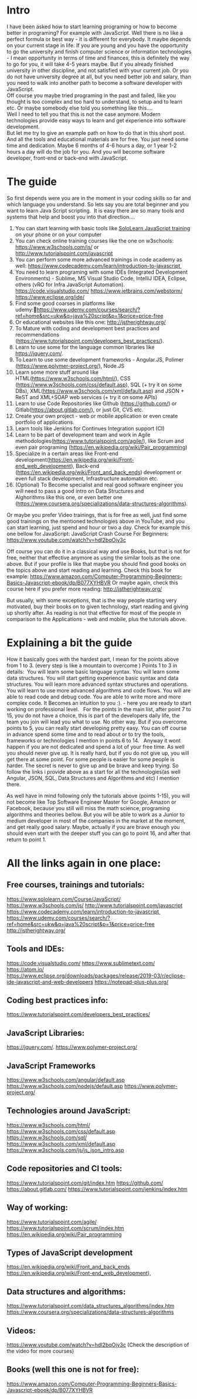 # Intro  
I have been asked how to start learning programing or how to become better in programing? For example with JavaScript. 
Well there is no like a perfect formula or best way - it is different for everybody. It maybe depends on your current stage in life. If you are young and you have the opportunity to go the university and finish computer science or information technologies - I mean opportunity in terms of time and finances, this is definitely the way to go for you, it will take 4-5 years maybe. But if you already finished university in other discipline, and not satisfied with your current job. Or you do not have university degree at all, but you need better job and salary, than you need to walk into another path to become a software developer with JavaScript.  
Off course you maybe tried programing in the past and failed, like you thought is too complex and too hard to understand, to setup and to learn etc. Or maybe somebody else told you something like this….  
Well I need to tell you that this is not the case anymore. Modern technologies provide easy ways to learn and get experience into software development.  
But let me try to give an example path on how to do that in this short post. And all the tools and educational materials are for free. You just need some time and dedication. Maybe 6 months of 4-6 hours a day, or 1 year 1-2 hours a day will do the job for you. And you will become software developer, front-end or back-end with JavaScript.  

# The guide  
So first depends were you are in the moment in your coding skills so far and which language you understand. So lets say you are total beginner and you want to learn Java Script scripting.  It is easy there are so many tools and systems that help and boost you into that direction....  

1. You can start learning with basic tools like [SoloLearn JavaScript training](https://www.sololearn.com/Course/JavaScript/) on your phone or on your computer
2. You can check online training courses like the one on w3schools: 
https://www.w3schools.com/js/ 
or http://www.tutorialspoint.com/javascript
3. You can perform some more advanced trainings in code academy as well:
https://www.codecademy.com/learn/introduction-to-javascript 
4. You need to learn programing with some IDEs (Integrated Development Environments) - Sublime, MS Visual Studio Code, IntelliJ IDEA, Eclipse, others (vRO for Infra JavaScript Automation).
https://code.visualstudio.com/
https://www.jetbrains.com/webstorm/
https://www.eclipse.org/ide/
5. Find some good coarses in platforms like udemy:https://www.udemy.com/courses/search/?ref=home&src=ukw&q=java%20script&p=1&price=price-free
6. Or educational websites like this one:
http://jstherightway.org/
7. To Mature with coding and development best practices and recommendations (https://www.tutorialspoint.com/developers_best_practices/).
8. Learn to use some for the language common libraries like https://jquery.com/.
9. To Learn to use some development frameworks - Angular.JS, Polimer (https://www.polymer-project.org/), Node.JS
10. Learn some more stuff around like HTML(https://www.w3schools.com/html/), CSS (https://www.w3schools.com/css/default.asp), SQL (+ try it on some DBs), XML(https://www.w3schools.com/xml/default.asp) and JSON + ReST and XML+SOAP web services (+ try it on some APIs)
11. Learn to use Code Repositories like Github (https://github.com/) or Gitlab(https://about.gitlab.com/), or just Git, CVS etc.
12. Create your own project - web or mobile application or even create portfolio of applications. 
13. Learn tools like Jenkins for Continues Integration support (CI)
14. Learn to be part of development team and work in Agile methodologies(https://www.tutorialspoint.com/agile/), like Scrum and even pair programing (https://en.wikipedia.org/wiki/Pair_programming)
15. Specialize in a certain areas like Front-end development(https://en.wikipedia.org/wiki/Front-end_web_development), Back-end (https://en.wikipedia.org/wiki/Front_and_back_ends) development or even full stack development, Infrastructure automation etc.
16. (Optional) To Become specialist and real good software engineer you will need to pass a good intro on Data Structures and Alghorithms like this one, or even better one (https://www.coursera.org/specializations/data-structures-algorithms).

Or maybe you prefer Video trainings, that is for free as well, just find some good trainings on the mentioned technologies above in YouTube, and you can start learning, just spend and hour or two a day. Check for example this one bellow for JavaScript:
JavaScript Crash Course For Beginners: https://www.youtube.com/watch?v=hdI2bqOjy3c

Off course you can do it in a classical way and use Books, but that is not for free, neither that effective anymore as using the similar tools as the one above. But if your profile is like that maybe you should find good books on the topics above and start reading and learning. Check this book for example: 
https://www.amazon.com/Computer-Programming-Beginners-Basics-Javascript-ebook/dp/B077XYHBVR
Or maybe again, check this course here if you prefer more reading:
http://jstherightway.org/  

But usually, with some exceptions, that is the way people starting very motivated, buy their books on to given technology, start reading and giving up shortly after. As reading is not that effective for most of the people in comparison to the Applications - web and mobile, plus the tutorials above.

# Explaining a bit the guide  
How it basically goes with the hardest part, I mean for the points above from 1 to 3. (every step is like a mountain to overcome )
Points 1 to 3 in details: 
	You will learn some basic language syntax.
	You will learn some data structures.
	You will start getting experience basic syntax and data structures.
	You will learn more advanced syntax structures and operations.
	You will learn to use more advanced algorithms and code flows.
	You will are able to read code and debug code.
	You are able to write more and more complex code.
	It Becomes an intuition to you :). - here you are ready to start working on professional level.
 
For the points in the main list, after point 7 to 15, you do not have a choice, this is part of the developers daily life, the team you join will lead you what to use. No other way. But if you overcome points to 5, you can really start developing pretty easy. You can off course in advance spend some time and to read about or to try the tools, frameworks or technologies I mention in points 6 to 14.
 
Anyway it wont happen if you are not dedicated and spend a lot of your free time. As well you should never give up. It is really hard, but if you do not give up, you will get there at some point. For some people is easier for some people is harder. The secret is never to give up and be brave and keep trying. So follow the links i provide above as a start for all the technologies(as well Angular, JSON, SQL, Data Structures and Algorithms and etc) I mention there.

As well have in mind following only the tutorials above (points 1-15), you will not become like Top Software Engineer Master for Google, Amazon or Facebook, because you still will miss the math science, programing algorithms and theories bellow. But you will be able to work as a Junior to medium developer in most of the companies in the market at the moment, and get really good salary. Maybe, actually if you are brave enough you should even start with the deeper stuff you can go to point 16, and after that return to point 1.


# All the links again in one place:  

## Free courses, trainings and tutorials:
https://www.sololearn.com/Course/JavaScript/
https://www.w3schools.com/js/ 
http://www.tutorialspoint.com/javascript
https://www.codecademy.com/learn/introduction-to-javascript 
https://www.udemy.com/courses/search/?ref=home&src=ukw&q=java%20script&p=1&price=price-free
http://jstherightway.org/

## Tools and IDEs:
https://code.visualstudio.com/
https://www.sublimetext.com/
https://atom.io/
https://www.eclipse.org/downloads/packages/release/2019-03/r/eclipse-ide-javascript-and-web-developers
https://notepad-plus-plus.org/

## Coding best practices info:
https://www.tutorialspoint.com/developers_best_practices/

## JavaScript Libraries:
https://jquery.com/. 
https://www.polymer-project.org/

## JavaScript Frameworks
https://www.w3schools.com/angular/default.asp
https://www.w3schools.com/nodejs/default.asp
https://www.polymer-project.org/


## Technologies around JavaScript:
https://www.w3schools.com/html/ 
https://www.w3schools.com/css/default.asp
https://www.w3schools.com/sql/
https://www.w3schools.com/xml/default.asp
https://www.w3schools.com/js/js_json_intro.asp 

## Code repositories and CI tools:
https://www.tutorialspoint.com/git/index.htm
https://github.com/
https://about.gitlab.com/
https://www.tutorialspoint.com/jenkins/index.htm

## Way of working:
https://www.tutorialspoint.com/agile/
https://www.tutorialspoint.com/scrum/index.htm
https://en.wikipedia.org/wiki/Pair_programming

## Types of JavaScript development
https://en.wikipedia.org/wiki/Front_and_back_ends
https://en.wikipedia.org/wiki/Front-end_web_development), 

## Data structures and algorithms:
https://www.tutorialspoint.com/data_structures_algorithms/index.htm
https://www.coursera.org/specializations/data-structures-algorithms

## Videos:
 https://www.youtube.com/watch?v=hdI2bqOjy3c
(Check the description of the video for more courses)

## Books (well this one is not for free):
https://www.amazon.com/Computer-Programming-Beginners-Basics-Javascript-ebook/dp/B077XYHBVR
